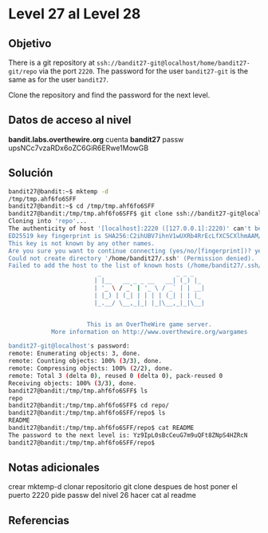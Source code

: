 # Level 27 al Level 28

## Objetivo 

There is a git repository at `ssh://bandit27-git@localhost/home/bandit27-git/repo` via the port `2220`. The password for the user `bandit27-git` is the same as for the user `bandit27`.

Clone the repository and find the password for the next level.
## Datos de acceso al nivel
**bandit.labs.overthewire.org**
cuenta
**bandit27**
passw
upsNCc7vzaRDx6oZC6GiR6ERwe1MowGB

## Solución 
```bash
bandit27@bandit:~$ mktemp -d
/tmp/tmp.ahf6fo6SFF
bandit27@bandit:~$ cd /tmp/tmp.ahf6fo6SFF
bandit27@bandit:/tmp/tmp.ahf6fo6SFF$ git clone ssh://bandit27-git@localhost:2220/home/bandit27-git/repo
Cloning into 'repo'...
The authenticity of host '[localhost]:2220 ([127.0.0.1]:2220)' can't be established.
ED25519 key fingerprint is SHA256:C2ihUBV7ihnV1wUXRb4RrEcLfXC5CXlhmAAM/urerLY.
This key is not known by any other names.
Are you sure you want to continue connecting (yes/no/[fingerprint])? yes
Could not create directory '/home/bandit27/.ssh' (Permission denied).
Failed to add the host to the list of known hosts (/home/bandit27/.ssh/known_hosts).
                         _                     _ _ _
                        | |__   __ _ _ __   __| (_) |_
                        | '_ \ / _` | '_ \ / _` | | __|
                        | |_) | (_| | | | | (_| | | |_
                        |_.__/ \__,_|_| |_|\__,_|_|\__|


                      This is an OverTheWire game server.
            More information on http://www.overthewire.org/wargames

bandit27-git@localhost's password:
remote: Enumerating objects: 3, done.
remote: Counting objects: 100% (3/3), done.
remote: Compressing objects: 100% (2/2), done.
remote: Total 3 (delta 0), reused 0 (delta 0), pack-reused 0
Receiving objects: 100% (3/3), done.
bandit27@bandit:/tmp/tmp.ahf6fo6SFF$ ls
repo
bandit27@bandit:/tmp/tmp.ahf6fo6SFF$ cd repo/
bandit27@bandit:/tmp/tmp.ahf6fo6SFF/repo$ ls
README
bandit27@bandit:/tmp/tmp.ahf6fo6SFF/repo$ cat README
The password to the next level is: Yz9IpL0sBcCeuG7m9uQFt8ZNpS4HZRcN
bandit27@bandit:/tmp/tmp.ahf6fo6SFF/repo$
```

## Notas adicionales

crear mktemp-d 
clonar repositorio git clone despues de host poner el puerto 2220
pide passw del nivel 26
hacer cat al readme
## Referencias 
